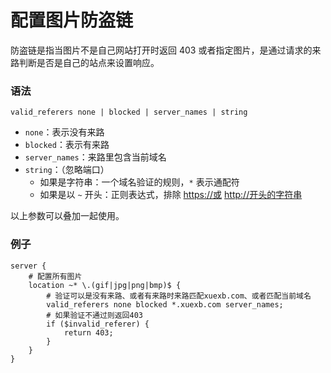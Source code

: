 # 配置图片防盗链
防盗链是指当图片不是自己网站打开时返回 403 或者指定图片，是通过请求的来路判断是否是自己的站点来设置响应。

### 语法

`valid_referers none | blocked | server_names | string`

- `none`：表示没有来路
- `blocked`：表示有来路
- `server_names`：来路里包含当前域名
- `string`：（忽略端口）
    - 如果是字符串：一个域名验证的规则，`*` 表示通配符
    - 如果是以 `~` 开头：正则表达式，排除 [https://或](https://xn--1nu) [http://开头的字符串](http://xn--kiq21y5tbb1fby2bm2f)

以上参数可以叠加一起使用。

### 例子

```
server {
    # 配置所有图片
    location ~* \.(gif|jpg|png|bmp)$ {
        # 验证可以是没有来路、或者有来路时来路匹配xuexb.com、或者匹配当前域名
        valid_referers none blocked *.xuexb.com server_names;
        # 如果验证不通过则返回403
        if ($invalid_referer) {
            return 403;
        }
    }
}
```

